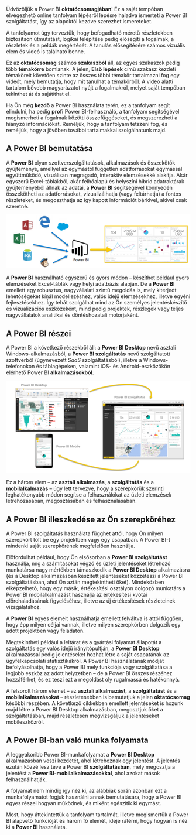 Üdvözöljük a Power BI **oktatócsomagjában**! Ez a saját tempóban elvégezhető online tanfolyam lépésről lépésre haladva ismerteti a Power BI szolgáltatást, így az alapoktól kezdve szerezhet ismereteket.

A tanfolyamot úgy terveztük, hogy befogadható méretű részletekben biztosítson útmutatást, logikai felépítése pedig elősegíti a fogalmak, a részletek és a példák megértését. A tanulás elősegítésére számos vizuális elem és videó is található benne.

Ez az **oktatócsomag** számos **szakaszból** áll, az egyes szakaszok pedig több **témakörre** bomlanak. A jelen, **Első lépések** című szakasz kezdeti témaköreit követően szinte az összes többi témakör tartalmazni fog egy videót, mely bemutatja, hogy mit tanulhat a témakörből. A videó alatti tartalom bővebb magyarázatot nyújt a fogalmakról, melyet saját tempóban tekinthet át és sajátíthat el.

Ha Ön még **kezdő** a Power BI használata terén, ez a tanfolyam segít elindulni, ha pedig **profi** Power BI-felhasználó, a tanfolyam segítségével megismerheti a fogalmak közötti összefüggéseket, és megszerezheti a hiányzó információkat. Reméljük, hogy a tanfolyam tetszeni fog, és reméljük, hogy a jövőben további tartalmakkal szolgálhatunk majd.

## <a name="what-is-power-bi"></a>A Power BI bemutatása
A **Power BI** olyan szoftverszolgáltatások, alkalmazások és összekötők gyűjteménye, amellyel az egymástól független adatforrásokat egymással együttműködő, vizuálisan megragadó, interaktív elemzésekké alakítja. Akár egyszerű Excel-táblákból, akár felhőalapú és helyszíni hibrid adatraktárak gyűjteményéből állnak az adatai, a **Power BI** segítségével könnyedén összekötheti az adatforrásokat, vizualizálhatja (vagy feltárhatja) a fontos részleteket, és megoszthatja az így kapott információt bárkivel, akivel csak szeretné.

![](media/0-0-what-is-power-bi/c0a0_1.png)

A **Power BI** használható egyszerű és gyors módon – készíthet például gyors elemzéseket Excel-táblák vagy helyi adatbázis alapján. De a **Power BI** emellett egy robusztus, nagyvállalati szintű megoldás is, mely kiterjedt lehetőségeket kínál modellezéshez, valós idejű elemzésekhez, illetve egyéni fejlesztésekhez. Így tehát szolgálhat mind az Ön személyes jelentéskészítő és vizualizációs eszközeként, mind pedig projektek, részlegek vagy teljes nagyvállalatok analitikai és döntéshozatali motorjaként.

## <a name="the-parts-of-power-bi"></a>A Power BI részei
A Power BI a következő részekből áll: a **Power BI Desktop** nevű asztali Windows-alkalmazásból, a **Power BI szolgáltatás** nevű szolgáltatott szoftverből (úgynevezett *SaaS* szolgáltatásból), illetve a Windows-telefonokon és táblagépeken, valamint iOS- és Android-eszközökön elérhető Power BI **alkalmazásokból**.

![](media/0-0-what-is-power-bi/c0a0_2.png)

Ez a három elem – az **asztali alkalmazás**, a **szolgáltatás** és a **mobilalkalmazás** – úgy lett tervezve, hogy a szerepkörük szerinti leghatékonyabb módon segítse a felhasználókat az üzleti elemzések létrehozásában, megosztásában és felhasználásában.

## <a name="how-power-bi-matches-your-role"></a>A Power BI illeszkedése az Ön szerepköréhez
A Power BI szolgáltatás használata függhet attól, hogy Ön milyen szerepkört tölt be egy projektben vagy egy csapatban. A Power BI-t mindenki saját szerepkörének megfelelően használja.

Előfordulhat például, hogy Ön elsősorban a **Power BI szolgáltatást** használja, míg a számításokat végző és üzleti jelentéseket létrehozó munkatársa nagy mértékben támaszkodik a **Power BI Desktop** alkalmazásra (és a Desktop alkalmazásban készített jelentéseket közzéteszi a Power BI szolgáltatásban, ahol Ön aztán megtekintheti őket). Mindeközben elképzelhető, hogy egy másik, értékesítési osztályon dolgozó munkatárs a Power BI mobilalkalmazást használja az értékesítési kvótái előrehaladásának figyeléséhez, illetve az új értékesítések részleteinek vizsgálatához.

A **Power BI** egyes elemeit használhatja emellett felváltva is attól függően, hogy épp milyen céljai vannak, illetve milyen szerepkörben dolgozik egy adott projektben vagy feladaton.

Megtekintheti például a leltárat és a gyártási folyamat állapotát a szolgáltatás egy valós idejű irányítópultján, a **Power BI Desktop** alkalmazással pedig jelentéseket hozhat létre a saját csapatának az ügyfélkapcsolati statisztikákról. A Power BI használatának módját befolyásolhatja, hogy a Power BI mely funkciója vagy szolgáltatása a legjobb eszköz az adott helyzetben – de a Power BI összes részéhez hozzáférhet, és ez teszi ezt a megoldást oly rugalmassá és hatékonnyá.

A felsorolt három elemet – az **asztali alkalmazást**, a **szolgáltatást** és a **mobilalkalmazásokat** – részletesebben is bemutatjuk a jelen **oktatócsomag** későbbi részében. A következő cikkekben emellett jelentéseket is hozunk majd létre a Power BI Desktop alkalmazásban, megosztjuk őket a szolgáltatásban, majd részletesen megvizsgáljuk a jelentéseket mobileszközről.

## <a name="the-flow-of-work-in-power-bi"></a>A Power BI-ban való munka folyamata
A leggyakoribb Power BI-munkafolyamat a **Power BI Desktop** alkalmazásban veszi kezdetét, ahol létrehoznak egy jelentést. A jelentés ezután közzé lesz téve a Power BI **szolgáltatásban**, mely megosztja a jelentést a **Power BI-mobilalkalmazásokkal**, ahol azokat mások felhasználhatják.

A folyamat nem mindig így néz ki, az alábbiak során azonban ezt a munkafolyamatot fogjuk használni annak bemutatására, hogy a Power BI egyes részei hogyan működnek, és miként egészítik ki egymást.

Most, hogy áttekintettük a tanfolyam tartalmát, illetve megismertük a Power BI alapvető funkcióját és három fő elemét, ideje rátérni, hogy hogyan is néz ki a **Power BI** használata.


